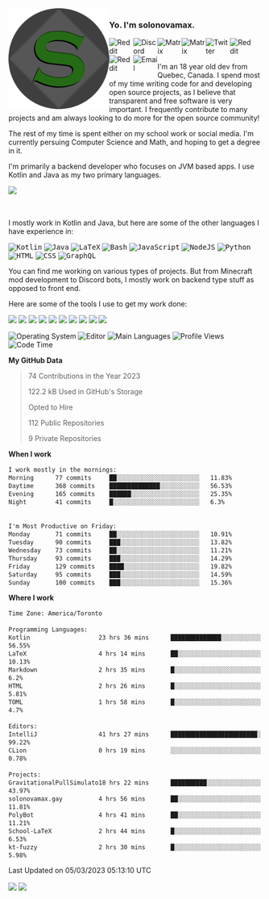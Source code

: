 <img align="left" alt="Avatar" width="200px" src="https://raw.githubusercontent.com/solonovamax/solonovamax/main/solonovamax-circle.png" />

### Yo. I'm solonovamax.

<a href="https://gitlab.com/solonovamax">
    <img align="left" alt="Reddit" width="48px" src="https://img.icons8.com/color/2x/gitlab.png">
</a>

<a href="https://discord.solonovamax.gay">
    <img align="left" alt="Discord" width="48px" src="https://img.icons8.com/color/2x/discord-logo.png">
</a>

<a href="https://matrix.to/#/@solonovamax:matrix.org?#gh-light-mode-only">
    <img align="left" alt="Matrix" width="48px" src="https://img.icons8.com/000000/material/2x/matrix-logo.png">
</a>
<a href="https://matrix.to/#/@solonovamax:matrix.org?#gh-dark-mode-only">
    <img align="left" alt="Matrix" width="48px" src="https://img.icons8.com/FFFFFF/material/2x/matrix-logo.png">
</a>

<a href="https://twitter.com/solonovamax">
    <img align="left" alt="Twitter" width="48px" src="https://img.icons8.com/color/2x/twitter.png">
</a>

<!-- <a href="https://twitch.tv/solonovamax">
    <img align="left" alt="Twitch" width="48px" src="https://img.icons8.com/color/2x/twitch.png">
</a> -->

<a href="https://reddit.com/u/solonovamax">
    <img align="left" alt="Reddit" width="48px" src="https://img.icons8.com/color/2x/reddit.png">
</a>

<a href="https://www.youtube.com/channel/UCTxCeyGu41WfEBT8mXpjHMA">
    <img align="left" alt="Reddit" width="48px" src="https://img.icons8.com/color/2x/youtube.png">
</a>

<a href="mailto:solonovamax@12oclockpoint.com">
    <img align="left" alt="Email" width="48px" src="https://img.icons8.com/fluency/2x/mail.png">
</a>

<!-- <a href="https://open.spotify.com/user/solonovamax">
    <img align="left" alt="Spotify" width="48px" src="https://img.icons8.com/color/2x/spotify.png">
</a> -->

<br/>
<br/>

I'm an 18 year old dev from Quebec, Canada.
I spend most of my time writing code for and developing open source projects, as I believe that transparent and free software is very important.
I frequently contribute to many projects and am always looking to do more for the open source community!

The rest of my time is spent either on my school work or social media. I'm currently persuing Computer Science and Math, and hoping to get a degree in it.

I'm primarily a backend developer who focuses on JVM based apps. I use Kotlin and Java as my two primary languages.


<a href="https://github.com/ryo-ma/github-profile-trophy"><img src="https://github-profile-trophy.vercel.app/?username=solonovamax&margin-w=15&row=1"/></a> 

<br/>

I mostly work in Kotlin and Java, but here are some of the other languages I have experience in:

<kbd><img height="32" alt="Kotlin" src="https://img.icons8.com/color/1x/kotlin.png"></kbd>
<kbd><img height="32" alt="Java" src="https://img.icons8.com/color/1x/java-coffee-cup-logo.png"></kbd>
<kbd><img height="32" alt="LaTeX" src="https://img.icons8.com/color/1x/latex.png"></kbd>
<kbd><img height="32" alt="Bash" src="https://img.icons8.com/color/1x/console.png"></kbd>
<kbd><img height="32" alt="JavaScript" src="https://img.icons8.com/color/1x/javascript.png"></kbd>
<kbd><img height="32" alt="NodeJS" src="https://img.icons8.com/color/1x/nodejs.png"></kbd>
<kbd><img height="32" alt="Python" src="https://img.icons8.com/color/1x/python.png"></kbd>
<kbd><img height="32" alt="HTML" src="https://img.icons8.com/color/1x/html-5.png"></kbd>
<kbd><img height="32" alt="CSS" src="https://img.icons8.com/color/1x/css3.png"></kbd>
<kbd><img height="32" alt="GraphQL" src="https://img.icons8.com/color/1x/graphql.png"></kbd>

You can find me working on various types of projects.
But from Minecraft mod development to Discord bots, I mostly work on backend type stuff as opposed to front end.

Here are some of the tools I use to get my work done:

<kbd><img height="32" src="https://img.icons8.com/color/2x/intellij-idea.png"></kbd>
<kbd><img height="32" src="https://img.icons8.com/color/2x/linux.png"></kbd>
<kbd><img height="32" src="https://img.icons8.com/fluent/2x/console.png"></kbd>
<kbd><img height="32" src="https://img.icons8.com/color/2x/open-source.png"></kbd>
<kbd><img height="32" src="https://img.icons8.com/color/2x/git.png"></kbd>
<kbd><img height="32" src="https://img.icons8.com/color/2x/docker.png"></kbd>
<kbd><img height="32" src="https://img.icons8.com/color/2x/mongodb.png"></kbd>
<kbd><img height="32" src="https://img.icons8.com/color/2x/nginx.png"></kbd>
<a href="?#gh-light-mode-only"><kbd><img height="32" src="https://img.icons8.com/metro/2x/mysql.png"></kbd></a>
<a href="?#gh-dark-mode-only"><kbd><img height="32" src="https://img.icons8.com/FFFFFF/metro/2x/mysql.png"></kbd></a>

![Operating System](https://img.shields.io/badge/OS-Arch%20Linux-informational?style=for-the-badge&logo=Arch%20Linux&logoColor=white&color=007ec6)
![Editor](https://img.shields.io/badge/Editor-IntelliJ%20Idea-informational?style=for-the-badge&logo=IntelliJ%20Idea&logoColor=white&color=007ec6)
![Main Languages](https://img.shields.io/badge/Main%20Languages-Java%20%26%20Kotlin-informational?style=for-the-badge&logo=Java&logoColor=white&color=007ec6)
![Profile Views](https://komarev.com/ghpvc/?username=solonovamax&color=blue&style=for-the-badge)
![Code Time](https://img.shields.io/endpoint?url=https://wakapi.dev/api/compat/shields/v1/solonovamax/interval:all_time&label=Code%20Time&style=for-the-badge&color=blue)

<!--START_SECTION:waka-->
**My GitHub Data**

> 74 Contributions in the Year 2023
> 
> 122.2 kB Used in GitHub's Storage
> 
> Opted to Hire
> 
> 112 Public Repositories
> 
> 9 Private Repositories
> 
**When I work** 

```text
I work mostly in the mornings: 
Morning      77 commits     ██░░░░░░░░░░░░░░░░░░░░░░░   11.83% 
Daytime      368 commits    ██████████████░░░░░░░░░░░   56.53% 
Evening      165 commits    ██████░░░░░░░░░░░░░░░░░░░   25.35% 
Night        41 commits     █░░░░░░░░░░░░░░░░░░░░░░░░   6.3%


I'm Most Productive on Friday: 
Monday       71 commits     ██░░░░░░░░░░░░░░░░░░░░░░░   10.91% 
Tuesday      90 commits     ███░░░░░░░░░░░░░░░░░░░░░░   13.82% 
Wednesday    73 commits     ██░░░░░░░░░░░░░░░░░░░░░░░   11.21% 
Thursday     93 commits     ███░░░░░░░░░░░░░░░░░░░░░░   14.29% 
Friday       129 commits    ████░░░░░░░░░░░░░░░░░░░░░   19.82% 
Saturday     95 commits     ███░░░░░░░░░░░░░░░░░░░░░░   14.59% 
Sunday       100 commits    ███░░░░░░░░░░░░░░░░░░░░░░   15.36%

```


**Where I work** 

```text
Time Zone: America/Toronto

Programming Languages: 
Kotlin                   23 hrs 36 mins      ██████████████░░░░░░░░░░░   56.55% 
LaTeX                    4 hrs 14 mins       ██░░░░░░░░░░░░░░░░░░░░░░░   10.13% 
Markdown                 2 hrs 35 mins       █░░░░░░░░░░░░░░░░░░░░░░░░   6.2% 
HTML                     2 hrs 26 mins       █░░░░░░░░░░░░░░░░░░░░░░░░   5.81% 
TOML                     1 hrs 58 mins       █░░░░░░░░░░░░░░░░░░░░░░░░   4.7%

Editors: 
IntelliJ                 41 hrs 27 mins      ████████████████████████░   99.22% 
CLion                    0 hrs 19 mins       ░░░░░░░░░░░░░░░░░░░░░░░░░   0.78%

Projects: 
GravitationalPullSimulato18 hrs 22 mins      ██████████░░░░░░░░░░░░░░░   43.97% 
solonovamax.gay          4 hrs 56 mins       ██░░░░░░░░░░░░░░░░░░░░░░░   11.81% 
PolyBot                  4 hrs 41 mins       ██░░░░░░░░░░░░░░░░░░░░░░░   11.21% 
School-LaTeX             2 hrs 44 mins       █░░░░░░░░░░░░░░░░░░░░░░░░   6.53% 
kt-fuzzy                 2 hrs 30 mins       █░░░░░░░░░░░░░░░░░░░░░░░░   5.98%

```


 Last Updated on 05/03/2023 05:13:10 UTC
<!--END_SECTION:waka-->

<div style="white-space:nowrap;width:100%;position: relative;display: inline-block">
<img align="center" src="https://github-readme-stats.vercel.app/api?username=solonovamax&custom_title=solonovamax%27s%20Github%20Stats&langs_count=5&include_all_commits=true&count_private=true&show_icons=true&theme=github_dark"/>
<img align="center" src="https://github-readme-stats.vercel.app/api/wakatime?api_domain=wakapi.dev&username=solonovamax&range=last_30_days&custom_title=solonovamax%27s+Primary+Languages+%28Last+Month%29&langs_count=10&show_icons=true&theme=github_dark"/>
</div>
